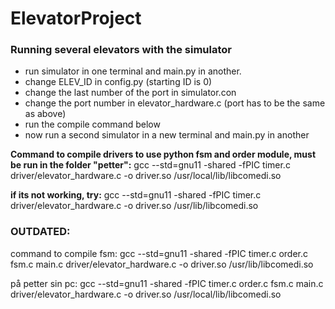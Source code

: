 # ElevatorProject

### Running several elevators with the simulator
- run simulator in one terminal and main.py in another.
- change ELEV_ID in config.py (starting ID is 0)
- change the last number of the port in simulator.con 
- change the port number in elevator_hardware.c (port has to be the same as above)
- run the compile command below
- now run a second simulator in a new terminal and main.py in another

**Command to compile drivers to use python fsm and order module, must be run in the folder "petter":**
gcc --std=gnu11 -shared -fPIC timer.c driver/elevator_hardware.c -o driver.so /usr/local/lib/libcomedi.so

**if its not working, try:**
gcc --std=gnu11 -shared -fPIC timer.c driver/elevator_hardware.c -o driver.so /usr/lib/libcomedi.so









### OUTDATED:
command to compile fsm:
gcc --std=gnu11 -shared -fPIC timer.c order.c fsm.c main.c driver/elevator_hardware.c -o driver.so /usr/lib/libcomedi.so

på petter sin pc: 
gcc --std=gnu11 -shared -fPIC timer.c order.c fsm.c main.c driver/elevator_hardware.c -o driver.so /usr/local/lib/libcomedi.so



